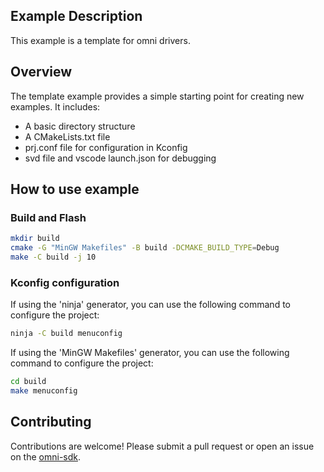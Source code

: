 ## Example Description
This example is a template for omni drivers.

## Overview
The template example provides a simple starting point for creating new examples. It includes:

- A basic directory structure
- A CMakeLists.txt file
- prj.conf file for configuration in Kconfig
- svd file and vscode launch.json for debugging

## How to use example

### Build and Flash
```bash
mkdir build
cmake -G "MinGW Makefiles" -B build -DCMAKE_BUILD_TYPE=Debug
make -C build -j 10
```

### Kconfig configuration
If using the 'ninja' generator, you can use the following command to configure the project:
```bash
ninja -C build menuconfig
```

If using the 'MinGW Makefiles' generator, you can use the following command to configure the project:
```bash
cd build
make menuconfig
```

## Contributing

Contributions are welcome! Please submit a pull request or open an issue on the [omni-sdk](https://github.com/LuckkMaker/omni-sdk).
